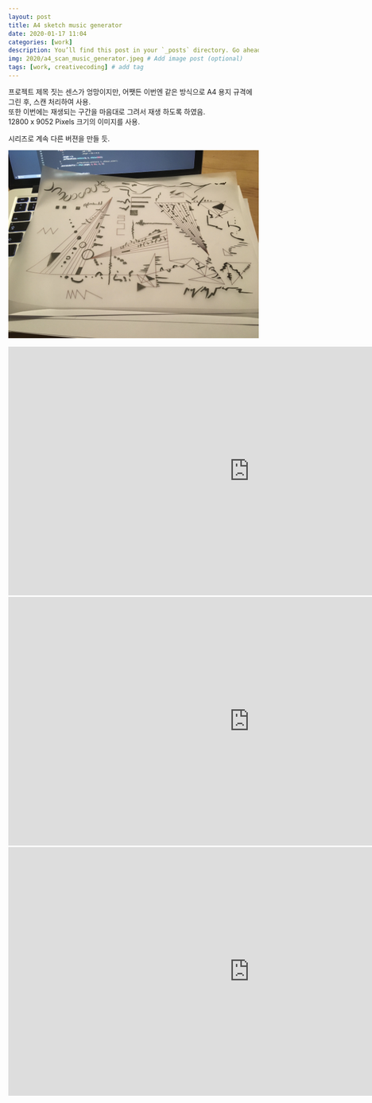 ```yaml
---
layout: post
title: A4 sketch music generator
date: 2020-01-17 11:04
categories: [work]
description: You’ll find this post in your `_posts` directory. Go ahead and edit it and re-build the site to see your changes. # Add post description (optional)
img: 2020/a4_scan_music_generator.jpeg # Add image post (optional)
tags: [work, creativecoding] # add tag
---
```

프로젝트 제목 짓는 센스가 엉망이지만, 어쨋든 이번엔 같은 방식으로 A4 용지 규격에 그린 후, 스캔 처리하여 사용.       
또한 이번에는 재생되는 구간을 마음대로 그려서 재생 하도록 하였음.        
12800 x 9052 Pixels 크기의 이미지를 사용.          

시리즈로 계속 다른 버젼을 만들 듯.        

![/assets/images/2020/a4_scan_music_generator.jpeg](/assets/images/2020/a4_scan_music_generator.jpeg)             

<iframe src="https://player.vimeo.com/video/385523574" width="970" height="500" frameborder="" frameborder="0" allow="autoplay; fullscreen" allowfullscreen></iframe>

<iframe src="https://player.vimeo.com/video/385524031" width="970" height="500" frameborder="" frameborder="0" allow="autoplay; fullscreen" allowfullscreen></iframe>

<iframe src="https://player.vimeo.com/video/385524305" width="970" height="500" frameborder="" frameborder="0" allow="autoplay; fullscreen" allowfullscreen></iframe>